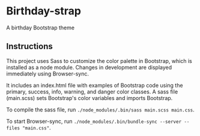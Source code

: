 # Birthday-strap

A birthday Bootstrap theme

## Instructions

This project uses Sass to customize the color palette in Bootstrap, which is installed as a node module. Changes in development are displayed immediately using Browser-sync.

It includes an index.html file with examples of Bootstrap code using the primary, success, info, warning, and danger color classes. A sass file (main.scss) sets Bootstrap's color variables and imports Bootstrap.

To compile the sass file, run `./node_modules/.bin/sass main.scss main.css`.

To start Browser-sync, run `./node_modules/.bin/bundle-sync --server --files "main.css"`.

